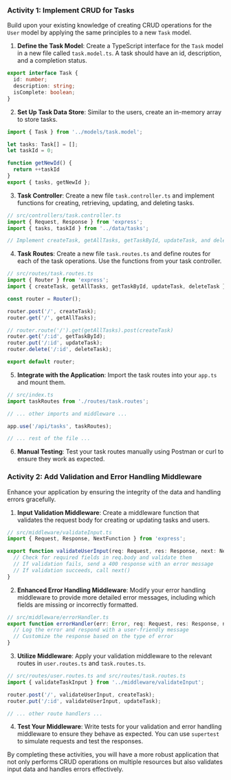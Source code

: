 ### Activity 1: Implement CRUD for Tasks

Build upon your existing knowledge of creating CRUD operations for the `User` model by applying the same principles to a new `Task` model.

1. **Define the Task Model**: Create a TypeScript interface for the `Task` model in a new file called `task.model.ts`. A task should have an id, description, and a completion status.

```typescript
export interface Task {
  id: number;
  description: string;
  isComplete: boolean;
}
```

2. **Set Up Task Data Store**: Similar to the users, create an in-memory array to store tasks.

```typescript
import { Task } from '../models/task.model';

let tasks: Task[] = [];
let taskId = 0;

function getNewId() {
  return ++taskId
}
export { tasks, getNewId };
```

3. **Task Controller**: Create a new file `task.controller.ts` and implement functions for creating, retrieving, updating, and deleting tasks.

```typescript
// src/controllers/task.controller.ts
import { Request, Response } from 'express';
import { tasks, taskId } from '../data/tasks';

// Implement createTask, getAllTasks, getTaskById, updateTask, and deleteTask functions
```

4. **Task Routes**: Create a new file `task.routes.ts` and define routes for each of the task operations. Use the functions from your task controller.

```typescript
// src/routes/task.routes.ts
import { Router } from 'express';
import { createTask, getAllTasks, getTaskById, updateTask, deleteTask } from '../controllers/task.controller';

const router = Router();

router.post('/', createTask);
router.get('/', getAllTasks);

// router.route('/').get(getAllTasks).post(createTask)
router.get('/:id', getTaskById);
router.put('/:id', updateTask);
router.delete('/:id', deleteTask);

export default router;
```

5. **Integrate with the Application**: Import the task routes into your `app.ts` and mount them.

```typescript
// src/index.ts
import taskRoutes from './routes/task.routes';

// ... other imports and middleware ...

app.use('/api/tasks', taskRoutes);

// ... rest of the file ...
```

6. **Manual Testing**: Test your task routes manually using Postman or curl to ensure they work as expected.


### Activity 2: Add Validation and Error Handling Middleware

Enhance your application by ensuring the integrity of the data and handling errors gracefully.

1. **Input Validation Middleware**: Create a middleware function that validates the request body for creating or updating tasks and users. 

```typescript
// src/middleware/validateInput.ts
import { Request, Response, NextFunction } from 'express';

export function validateUserInput(req: Request, res: Response, next: NextFunction) {
  // Check for required fields in req.body and validate them
  // If validation fails, send a 400 response with an error message
  // If validation succeeds, call next()
}
```

2. **Enhanced Error Handling Middleware**: Modify your error handling middleware to provide more detailed error messages, including which fields are missing or incorrectly formatted.

```typescript
// src/middleware/errorHandler.ts
export function errorHandler(err: Error, req: Request, res: Response, next: NextFunction) {
  // Log the error and respond with a user-friendly message
  // Customize the response based on the type of error
}
```

3. **Utilize Middleware**: Apply your validation middleware to the relevant routes in `user.routes.ts` and `task.routes.ts`.

```typescript
// src/routes/user.routes.ts and src/routes/task.routes.ts
import { validateTaskInput } from '../middleware/validateInput';

router.post('/', validateUserInput, createTask);
router.put('/:id', validateUserInput, updateTask);

// ... other route handlers ...
```

4. **Test Your Middleware**: Write tests for your validation and error handling middleware to ensure they behave as expected. You can use `supertest` to simulate requests and test the responses.

By completing these activities, you will have a more robust application that not only performs CRUD operations on multiple resources but also validates input data and handles errors effectively.